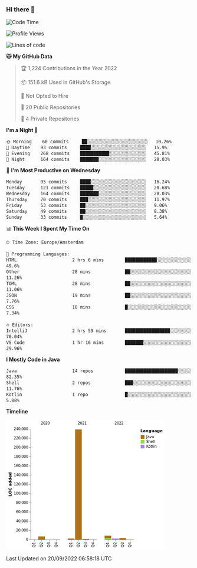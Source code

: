 ### Hi there 👋


<!--START_SECTION:waka-->
![Code Time](http://img.shields.io/badge/Code%20Time-2%2C488%20hrs%2052%20mins-blue)

![Profile Views](http://img.shields.io/badge/Profile%20Views-0-blue)

![Lines of code](https://img.shields.io/badge/From%20Hello%20World%20I%27ve%20Written-262%20Thousand%20lines%20of%20code-blue)

**🐱 My GitHub Data** 

> 🏆 1,224 Contributions in the Year 2022
 > 
> 📦 151.6 kB Used in GitHub's Storage 
 > 
> 🚫 Not Opted to Hire
 > 
> 📜 20 Public Repositories 
 > 
> 🔑 4 Private Repositories  
 > 
**I'm a Night 🦉** 

```text
🌞 Morning    60 commits     ██░░░░░░░░░░░░░░░░░░░░░░░   10.26% 
🌆 Daytime    93 commits     ████░░░░░░░░░░░░░░░░░░░░░   15.9% 
🌃 Evening    268 commits    ███████████░░░░░░░░░░░░░░   45.81% 
🌙 Night      164 commits    ███████░░░░░░░░░░░░░░░░░░   28.03%

```
📅 **I'm Most Productive on Wednesday** 

```text
Monday       95 commits     ████░░░░░░░░░░░░░░░░░░░░░   16.24% 
Tuesday      121 commits    █████░░░░░░░░░░░░░░░░░░░░   20.68% 
Wednesday    164 commits    ███████░░░░░░░░░░░░░░░░░░   28.03% 
Thursday     70 commits     ███░░░░░░░░░░░░░░░░░░░░░░   11.97% 
Friday       53 commits     ██░░░░░░░░░░░░░░░░░░░░░░░   9.06% 
Saturday     49 commits     ██░░░░░░░░░░░░░░░░░░░░░░░   8.38% 
Sunday       33 commits     █░░░░░░░░░░░░░░░░░░░░░░░░   5.64%

```


📊 **This Week I Spent My Time On** 

```text
⌚︎ Time Zone: Europe/Amsterdam

💬 Programming Languages: 
HTML                     2 hrs 6 mins        ████████████░░░░░░░░░░░░░   49.6% 
Other                    28 mins             ██░░░░░░░░░░░░░░░░░░░░░░░   11.26% 
TOML                     28 mins             ██░░░░░░░░░░░░░░░░░░░░░░░   11.06% 
JSON                     19 mins             ██░░░░░░░░░░░░░░░░░░░░░░░   7.76% 
CSS                      18 mins             █░░░░░░░░░░░░░░░░░░░░░░░░   7.34%

🔥 Editors: 
IntelliJ                 2 hrs 59 mins       █████████████████░░░░░░░░   70.04% 
VS Code                  1 hr 16 mins        ███████░░░░░░░░░░░░░░░░░░   29.96%

```

**I Mostly Code in Java** 

```text
Java                     14 repos            ████████████████████░░░░░   82.35% 
Shell                    2 repos             ███░░░░░░░░░░░░░░░░░░░░░░   11.76% 
Kotlin                   1 repo              █░░░░░░░░░░░░░░░░░░░░░░░░   5.88%

```


**Timeline**

![Chart not found](https://raw.githubusercontent.com/powercasgamer/powercasgamer/master/charts/bar_graph.png) 


 Last Updated on 20/09/2022 06:58:18 UTC
<!--END_SECTION:waka-->
